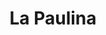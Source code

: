---
title: La Paulina
nombre_comunidad: La Paulina
municipio: Valdivia
departamento: Antioquia
descripcion: >-
  Es una comunidad dispersa en toda la vereda, casi el 80% a borde de carretera
  con familias muy numerosas (5 o 6 px). Cultivan cacao y tienen una asociación
  muy fuerte de productores. También tienen otros cultivos de pancoger y
  proyectos de piscicultura. 
num_personas: 1250
num_familias: 250
min_distancia_casco_urbano: 45
km_distancia_casco_urbano: 25
vias_acceso: >-
  La vereda está sobre la via que conecta a al costa Atlántica, por lo que tiene
  carretera pero en condiciones regulares. Hay riesgos de deslizamientos,
  derrumbes e inundación. 
infraestructura_comunitaria:
  - Caseta comunal
  - ' Sede ASOCAVAL'
  - Instituciones educativas (IE)
  - Espacios deportivos
notas_infraestructura_comunitaria: ''
liderazgo_comunidad:
  - >-
    Se identfican liderazgos importantes en el territorio.

    La JAC es activa y funciona.

    Hay una Asociación muy representativa en la vereda y a nivel municipal
    llamada Asociación de cacaoteros de Valdivia (ASOCAVAL).

    Se rescata la práctica de juntanzas comunitarias.
inclusion_diversidad_genero: |-
  Algunas mujeres hacen parte de ASOCAVAL.
  La JAC tiene una presidenta mujer
  No hay organizaciones de mujeres ni jóvenes
comentarios_conectividad: >-
  En algunos espacios se cuenta con señal,  en su mayoria debe ser con antena
  satelital
punto_SOLE: Centro Educativo rural La Paulina.
comentarios_punto_SOLE:
  - https://padlet.com/comunidadlapaulina/s51n6u4s7s5vukgz
ppales_actividades_economicas_vocacion_productiva:
  - Agricultura
  - Pesca
  - Minería
comentarios_ppales_actividades_economicas_vocacion_productiva: ''
comunidad_sostenible_uso_suelo: >-
  En el marco del proceso de sustitución de cultivos, se legalizaron 68 predios,
  lo que brinda sostenibilidad a la unidad productiva.
org_con_proyeccion: []
servicios_publicos_comunidades_focalizadas: []
comunidades_focalizadas_educacion_infraestructura_educativa:
  - Centro educativo rural La Paulina
  - IE de Puerto Valdivia
comunidades_focalizadas_practicas_organizativas:
  - Junta de Acción Comunal
  - Asociación de cacaoteros de Valdivia
  - Procesos en temas productivos y sociales
conectividad_minima: Regular
iniciativas_priorizadas:
  - >-
    Apoyo en Mejorar la calidad del grano de cacao - la planeación - la gestión
    socio empresarial y los niveles de competitividad de ASOCAVAL en el sector
    cacaotero del municipio de Valdivia - Antioquia a través del desarrollo de
    micro central de beneficio con capacidad de 50 ton /año inicialmente para
    cacao de comercio justo y posteriormente cacao orgánico. Además se realizó
    el fortalecimiento de ASOCAVAL como organización asociativa;
    comercializadora de cacao y la administradora de la central de beneficio;
    contribuyendo de esta forma a responder a las exigencias de mercado interno
    y externo; mejorar la cantidad y calidad de la materia prima que se 
    ofertará y mejorar las condiciones socio económicas de los asociados.
org_focalizada: []
riesgo: ''
otros_programas_USAID:
  - 'no'
alianzas_colaboradores:
  - Fedecacao
  - ' Casa Luker'
posibilidad_iniciativas_conjuntas_aliados_2: []
actividades_ocio: []
medios_comunicacion_narrativas_locales:
  - CV Comunicaciones
num_visitas_realizadas: 4
num_diagnosticos_rurales_participativos_realizados: 1
infraestructura_salud_atencion_psicosocial:
  - |+

notas_infraestructura_salud_atencion_psicosocial: >-
  Servicio habilitado de telemedicina para salud mental a través del convenio
  HOMO - USAID - OIM en el E.S.E HOSPITAL SAN JUAN DE DIOS, en la cabecera
  municipal de Valdivia. 
num_visitas_predio: 16
grafica_ubicacion_geografica: /charts/municipios/valdivia/ubicacion_geografica.html
url: /comunidad-focalizada/la-paulina
layout: single
download_file: /reportes/la-paulina.pdf

---